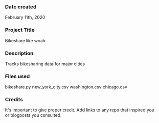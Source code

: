 ### Date created
February 11th, 2020

### Project Title
Bikeshare like woah

### Description
Tracks bikesharing data for major cities

### Files used
bikeshare.py
new_york_city.csv
washington.csv
chicago.csv

### Credits
It's important to give proper credit. Add links to any repo that inspired you or blogposts you consulted.
